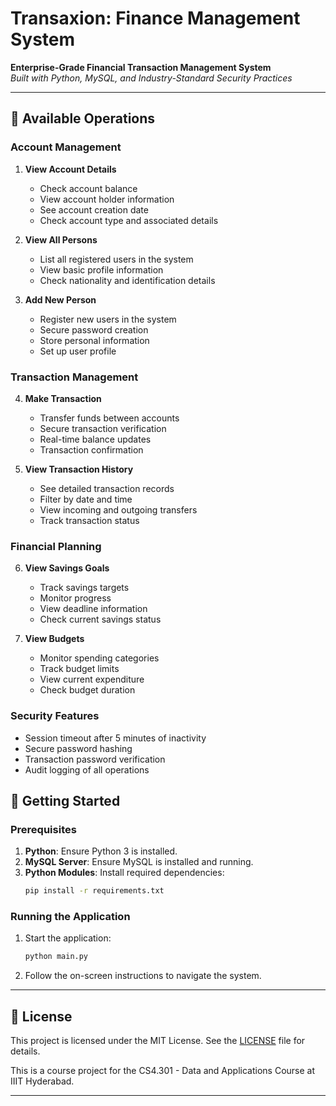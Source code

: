 # Transaxion: Finance Management System

**Enterprise-Grade Financial Transaction Management System**  
*Built with Python, MySQL, and Industry-Standard Security Practices*

---

## 🎯 Available Operations

### Account Management
1. **View Account Details**
   - Check account balance
   - View account holder information
   - See account creation date
   - Check account type and associated details

2. **View All Persons**
   - List all registered users in the system
   - View basic profile information
   - Check nationality and identification details

3. **Add New Person**
   - Register new users in the system
   - Secure password creation
   - Store personal information
   - Set up user profile

### Transaction Management
4. **Make Transaction**
   - Transfer funds between accounts
   - Secure transaction verification
   - Real-time balance updates
   - Transaction confirmation

5. **View Transaction History**
   - See detailed transaction records
   - Filter by date and time
   - View incoming and outgoing transfers
   - Track transaction status

### Financial Planning
6. **View Savings Goals**
   - Track savings targets
   - Monitor progress
   - View deadline information
   - Check current savings status

7. **View Budgets**
   - Monitor spending categories
   - Track budget limits
   - View current expenditure
   - Check budget duration

### Security Features
- Session timeout after 5 minutes of inactivity
- Secure password hashing
- Transaction password verification
- Audit logging of all operations

## 🚀 Getting Started

### Prerequisites

1. **Python**: Ensure Python 3 is installed.
2. **MySQL Server**: Ensure MySQL is installed and running.
3. **Python Modules**: Install required dependencies:
   ```bash
   pip install -r requirements.txt
   ```

### Running the Application

1. Start the application:
   ```bash
   python main.py
   ```
2. Follow the on-screen instructions to navigate the system.

---

## 📝 License

This project is licensed under the MIT License. See the [LICENSE](LICENSE) file for details.

This is a course project for the CS4.301 - Data and Applications Course at IIIT Hyderabad. 

---